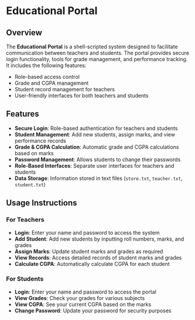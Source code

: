 
# Educational Portal 

## **Overview**

The **Educational Portal** is a shell-scripted system designed to facilitate communication between teachers and students. The portal provides secure login functionality, tools for grade management, and performance tracking. It includes the following features:

- Role-based access control
- Grade and CGPA management
- Student record management for teachers
- User-friendly interfaces for both teachers and students


## **Features**

- **Secure Login**: Role-based authentication for teachers and students
- **Student Management**: Add new students, assign marks, and view performance records
- **Grade & CGPA Calculation**: Automatic grade and CGPA calculations based on marks
- **Password Management**: Allows students to change their passwords
- **Role-Based Interfaces**: Separate user interfaces for teachers and students
- **Data Storage**: Information stored in text files (`store.txt`, `teacher.txt`, `student.txt`)


## **Usage Instructions**

### **For Teachers**

- **Login**: Enter your name and password to access the system
- **Add Student**: Add new students by inputting roll numbers, marks, and grades
- **Assign Marks**: Update student marks and grades as required
- **View Records**: Access detailed records of student marks and grades
- **Calculate CGPA**: Automatically calculate CGPA for each student

### **For Students**

- **Login**: Enter your name and password to access the portal
- **View Grades**: Check your grades for various subjects
- **View CGPA**: See your current CGPA based on the marks
- **Change Password**: Update your password for security purposes
